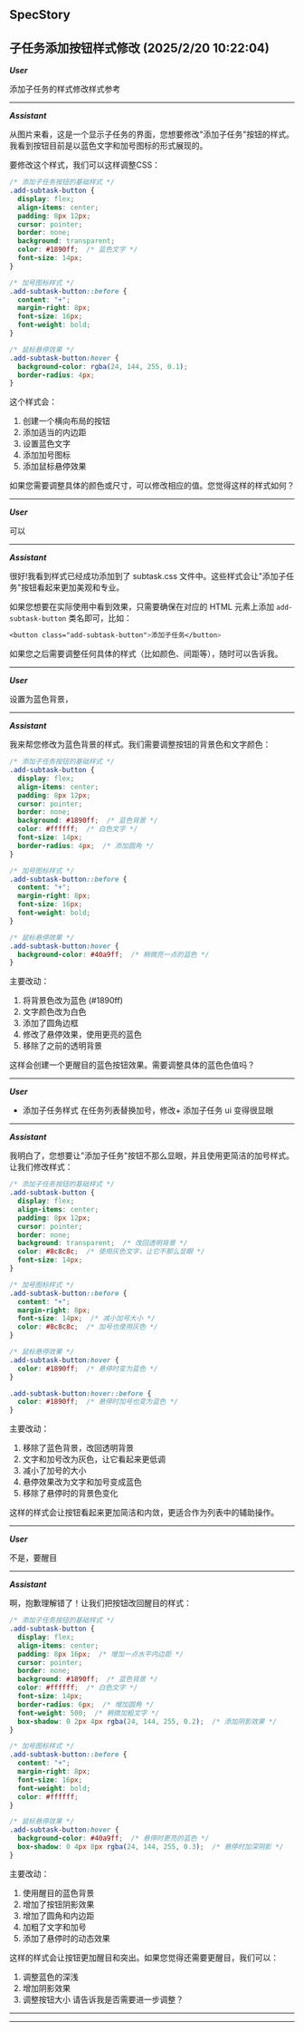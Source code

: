 ## SpecStory

## 子任务添加按钮样式修改 (2025/2/20 10:22:04)

_**User**_

添加子任务的样式修改样式参考

---

_**Assistant**_

从图片来看，这是一个显示子任务的界面，您想要修改"添加子任务"按钮的样式。我看到按钮目前是以蓝色文字和加号图标的形式展现的。

要修改这个样式，我们可以这样调整CSS：

```css:styles/subtask.css
/* 添加子任务按钮的基础样式 */
.add-subtask-button {
  display: flex;
  align-items: center;
  padding: 8px 12px;
  cursor: pointer;
  border: none;
  background: transparent;
  color: #1890ff;  /* 蓝色文字 */
  font-size: 14px;
}

/* 加号图标样式 */
.add-subtask-button::before {
  content: "+";
  margin-right: 8px;
  font-size: 16px;
  font-weight: bold;
}

/* 鼠标悬停效果 */
.add-subtask-button:hover {
  background-color: rgba(24, 144, 255, 0.1);
  border-radius: 4px;
}
```

这个样式会：
1. 创建一个横向布局的按钮
2. 添加适当的内边距
3. 设置蓝色文字
4. 添加加号图标
5. 添加鼠标悬停效果

如果您需要调整具体的颜色或尺寸，可以修改相应的值。您觉得这样的样式如何？

---

_**User**_

可以

---

_**Assistant**_

很好!我看到样式已经成功添加到了 subtask.css 文件中。这些样式会让"添加子任务"按钮看起来更加美观和专业。

如果您想要在实际使用中看到效果，只需要确保在对应的 HTML 元素上添加 `add-subtask-button` 类名即可，比如：

```html:styles/subtask.css
<button class="add-subtask-button">添加子任务</button>
```

如果您之后需要调整任何具体的样式（比如颜色、间距等），随时可以告诉我。

---

_**User**_

设置为蓝色背景，

---

_**Assistant**_

我来帮您修改为蓝色背景的样式。我们需要调整按钮的背景色和文字颜色：

```css:styles/subtask.css
/* 添加子任务按钮的基础样式 */
.add-subtask-button {
  display: flex;
  align-items: center;
  padding: 8px 12px;
  cursor: pointer;
  border: none;
  background: #1890ff;  /* 蓝色背景 */
  color: #ffffff;  /* 白色文字 */
  font-size: 14px;
  border-radius: 4px;  /* 添加圆角 */
}

/* 加号图标样式 */
.add-subtask-button::before {
  content: "+";
  margin-right: 8px;
  font-size: 16px;
  font-weight: bold;
}

/* 鼠标悬停效果 */
.add-subtask-button:hover {
  background-color: #40a9ff;  /* 稍微亮一点的蓝色 */
}
```

主要改动：
1. 将背景色改为蓝色 (#1890ff)
2. 文字颜色改为白色
3. 添加了圆角边框
4. 修改了悬停效果，使用更亮的蓝色
5. 移除了之前的透明背景

这样会创建一个更醒目的蓝色按钮效果。需要调整具体的蓝色色值吗？

---

_**User**_

+ 添加子任务样式 在任务列表替换加号，修改+ 添加子任务 ui 变得很显眼

---

_**Assistant**_



我明白了，您想要让"添加子任务"按钮不那么显眼，并且使用更简洁的加号样式。让我们修改样式：

```css:styles/subtask.css
/* 添加子任务按钮的基础样式 */
.add-subtask-button {
  display: flex;
  align-items: center;
  padding: 8px 12px;
  cursor: pointer;
  border: none;
  background: transparent;  /* 改回透明背景 */
  color: #8c8c8c;  /* 使用灰色文字，让它不那么显眼 */
  font-size: 14px;
}

/* 加号图标样式 */
.add-subtask-button::before {
  content: "+";
  margin-right: 8px;
  font-size: 14px;  /* 减小加号大小 */
  color: #8c8c8c;  /* 加号也使用灰色 */
}

/* 鼠标悬停效果 */
.add-subtask-button:hover {
  color: #1890ff;  /* 悬停时变为蓝色 */
}

.add-subtask-button:hover::before {
  color: #1890ff;  /* 悬停时加号也变为蓝色 */
}
```

主要改动：
1. 移除了蓝色背景，改回透明背景
2. 文字和加号改为灰色，让它看起来更低调
3. 减小了加号的大小
4. 悬停效果改为文字和加号变成蓝色
5. 移除了悬停时的背景色变化

这样的样式会让按钮看起来更加简洁和内敛，更适合作为列表中的辅助操作。

---

_**User**_

不是，要醒目

---

_**Assistant**_

啊，抱歉理解错了！让我们把按钮改回醒目的样式：

```css:styles/subtask.css
/* 添加子任务按钮的基础样式 */
.add-subtask-button {
  display: flex;
  align-items: center;
  padding: 8px 16px;  /* 增加一点水平内边距 */
  cursor: pointer;
  border: none;
  background: #1890ff;  /* 蓝色背景 */
  color: #ffffff;  /* 白色文字 */
  font-size: 14px;
  border-radius: 6px;  /* 增加圆角 */
  font-weight: 500;  /* 稍微加粗文字 */
  box-shadow: 0 2px 4px rgba(24, 144, 255, 0.2);  /* 添加阴影效果 */
}

/* 加号图标样式 */
.add-subtask-button::before {
  content: "+";
  margin-right: 8px;
  font-size: 16px;
  font-weight: bold;
  color: #ffffff;
}

/* 鼠标悬停效果 */
.add-subtask-button:hover {
  background-color: #40a9ff;  /* 悬停时更亮的蓝色 */
  box-shadow: 0 4px 8px rgba(24, 144, 255, 0.3);  /* 悬停时加深阴影 */
}
```

主要改动：
1. 使用醒目的蓝色背景
2. 增加了按钮阴影效果
3. 增加了圆角和内边距
4. 加粗了文字和加号
5. 添加了悬停时的动态效果

这样的样式会让按钮更加醒目和突出。如果您觉得还需要更醒目，我们可以：
1. 调整蓝色的深浅
2. 增加阴影效果
3. 调整按钮大小
请告诉我是否需要进一步调整？

---



---

